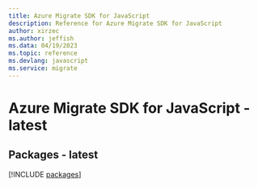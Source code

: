 ```yaml
---
title: Azure Migrate SDK for JavaScript
description: Reference for Azure Migrate SDK for JavaScript
author: xirzec
ms.author: jeffish
ms.data: 04/19/2023
ms.topic: reference
ms.devlang: javascript
ms.service: migrate
---
```

# Azure Migrate SDK for JavaScript - latest
## Packages - latest
[!INCLUDE [packages](migrate-index.md)]
